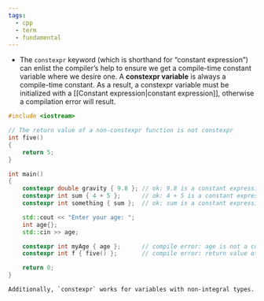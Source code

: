 ```yaml
---
tags:
  - cpp
  - term
  - fundamental
---
```


- The `constexpr` keyword (which is shorthand for “constant expression”) can enlist the compiler’s help to ensure we get a compile-time constant variable where we desire one. A **constexpr variable** is always a compile-time constant. As a result, a constexpr variable must be initialized with a [[Constant expression|constant expression]], otherwise a compilation error will result.

```cpp
#include <iostream>

// The return value of a non-constexpr function is not constexpr
int five()
{
    return 5;
}

int main()
{
    constexpr double gravity { 9.8 }; // ok: 9.8 is a constant expression
    constexpr int sum { 4 + 5 };      // ok: 4 + 5 is a constant expression
    constexpr int something { sum };  // ok: sum is a constant expression

    std::cout << "Enter your age: ";
    int age{};
    std::cin >> age;

    constexpr int myAge { age };      // compile error: age is not a constant expression
    constexpr int f { five() };       // compile error: return value of five() is not constexpr

    return 0;
}
```

```ad-important
Additionally, `constexpr` works for variables with non-integral types.
```
